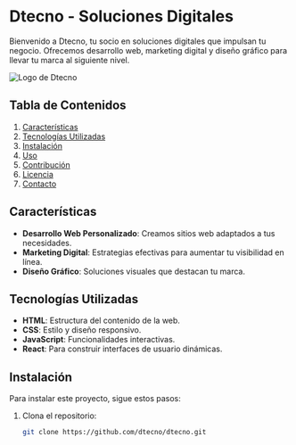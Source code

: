 # Dtecno - Soluciones Digitales

Bienvenido a Dtecno, tu socio en soluciones digitales que impulsan tu negocio. Ofrecemos desarrollo web, marketing digital y diseño gráfico para llevar tu marca al siguiente nivel.

![Logo de Dtecno](ruta/al/logo.png)

## Tabla de Contenidos

1. [Características](#características)
2. [Tecnologías Utilizadas](#tecnologías-utilizadas)
3. [Instalación](#instalación)
4. [Uso](#uso)
5. [Contribución](#contribución)
6. [Licencia](#licencia)
7. [Contacto](#contacto)

## Características

- **Desarrollo Web Personalizado**: Creamos sitios web adaptados a tus necesidades.
- **Marketing Digital**: Estrategias efectivas para aumentar tu visibilidad en línea.
- **Diseño Gráfico**: Soluciones visuales que destacan tu marca.

## Tecnologías Utilizadas

- **HTML**: Estructura del contenido de la web.
- **CSS**: Estilo y diseño responsivo.
- **JavaScript**: Funcionalidades interactivas.
- **React**: Para construir interfaces de usuario dinámicas.

## Instalación

Para instalar este proyecto, sigue estos pasos:

1. Clona el repositorio:
   ```bash
   git clone https://github.com/dtecno/dtecno.git